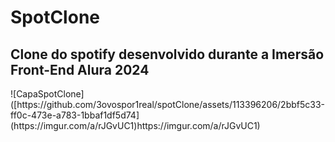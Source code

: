 <h1>SpotClone</h1>
<h2>Clone do spotify desenvolvido durante a Imersão Front-End Alura 2024</h2>
![CapaSpotClone]([https://github.com/3ovospor1real/spotClone/assets/113396206/2bbf5c33-ff0c-473e-a783-1bbaf1df5d74](https://imgur.com/a/rJGvUC1)https://imgur.com/a/rJGvUC1)
